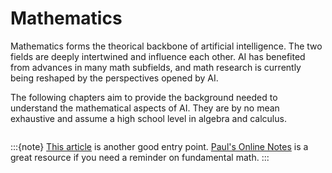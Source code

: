 # Mathematics

Mathematics forms the theorical backbone of artificial intelligence. The two fields are deeply intertwined and influence each other. AI has benefited from advances in many math subfields, and math research is currently being reshaped by the perspectives opened by AI.

The following chapters aim to provide the background needed to understand the mathematical aspects of AI. They are by no mean exhaustive and assume a high school level in algebra and calculus.

```{tableofcontents}
```

:::{note}
[This article](https://www.freecodecamp.org/news/all-the-math-you-need-in-artificial-intelligence/) is another good entry point. [Paul's Online Notes](https://tutorial.math.lamar.edu/) is a great resource if you need a reminder on fundamental math.
:::
